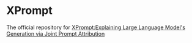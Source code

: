 # XPrompt
The official repository for [XPrompt:Explaining Large Language Model's Generation via Joint Prompt Attribution](https://arxiv.org/abs/2405.20404)
